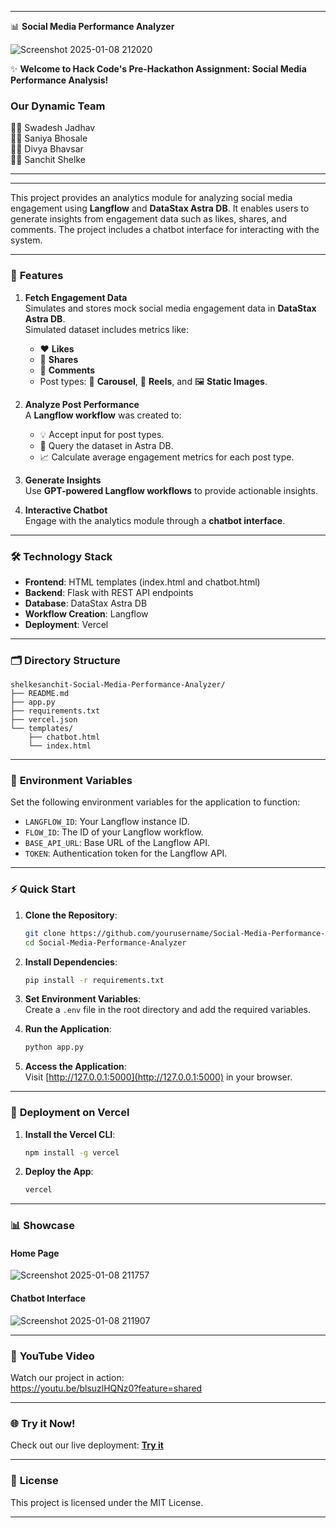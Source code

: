 
---

📊 **Social Media Performance Analyzer**




![Screenshot 2025-01-08 212020](https://github.com/user-attachments/assets/e3dc9ff4-75d2-4553-9bc9-53b0524ef1bc)





✨ **Welcome to Hack Code's Pre-Hackathon Assignment: Social Media Performance Analysis!**  

### **Our Dynamic Team**  
👨‍💻 Swadesh Jadhav  
👨‍💻 Saniya Bhosale  
👨‍💻 Divya Bhavsar  
👨‍💻 Sanchit Shelke  

---

---

This project provides an analytics module for analyzing social media engagement using **Langflow** and **DataStax Astra DB**. It enables users to generate insights from engagement data such as likes, shares, and comments. The project includes a chatbot interface for interacting with the system.

-----

### 🚀 **Features**  
1. **Fetch Engagement Data**  
   Simulates and stores mock social media engagement data in **DataStax Astra DB**.  
   Simulated dataset includes metrics like:  
   - ❤️ **Likes**  
   - 💪 **Shares**  
   - 💬 **Comments**  
   - Post types: 🎢 **Carousel**, 🎥 **Reels**, and 🖼️ **Static Images**.  

2. **Analyze Post Performance**  
   A **Langflow workflow** was created to:  
   - 💡 Accept input for post types.  
   - 🔎 Query the dataset in Astra DB.  
   - 📈 Calculate average engagement metrics for each post type.  

3. **Generate Insights**  
   Use **GPT-powered Langflow workflows** to provide actionable insights.  

4. **Interactive Chatbot**  
   Engage with the analytics module through a **chatbot interface**.  

---

### 🛠️ **Technology Stack**  
- **Frontend**: HTML templates (index.html and chatbot.html)  
- **Backend**: Flask with REST API endpoints  
- **Database**: DataStax Astra DB  
- **Workflow Creation**: Langflow  
- **Deployment**: Vercel  

---

### 🗂️ **Directory Structure**  
```
shelkesanchit-Social-Media-Performance-Analyzer/
├── README.md
├── app.py
├── requirements.txt
├── vercel.json
└── templates/
    ├── chatbot.html
    └── index.html
```

---

### 🧩 **Environment Variables**  
Set the following environment variables for the application to function:  
- `LANGFLOW_ID`: Your Langflow instance ID.  
- `FLOW_ID`: The ID of your Langflow workflow.  
- `BASE_API_URL`: Base URL of the Langflow API.  
- `TOKEN`: Authentication token for the Langflow API.  

---

### ⚡ **Quick Start**  

1. **Clone the Repository**:  
   ```bash
   git clone https://github.com/yourusername/Social-Media-Performance-Analyzer.git
   cd Social-Media-Performance-Analyzer
   ```  

2. **Install Dependencies**:  
   ```bash
   pip install -r requirements.txt
   ```  

3. **Set Environment Variables**:  
   Create a `.env` file in the root directory and add the required variables.  

4. **Run the Application**:  
   ```bash
   python app.py
   ```  

5. **Access the Application**:  
   Visit [http://127.0.0.1:5000](http://127.0.0.1:5000) in your browser.  

---

### 🚀 **Deployment on Vercel**  

1. **Install the Vercel CLI**:  
   ```bash
   npm install -g vercel
   ```  

2. **Deploy the App**:  
   ```bash
   vercel
   ```  

---

### 📊 **Showcase**  

#### **Home Page**  
![Screenshot 2025-01-08 211757](https://github.com/user-attachments/assets/4aa6ab66-195f-4f54-ad6e-706f382abb71)

#### **Chatbot Interface**  
![Screenshot 2025-01-08 211907](https://github.com/user-attachments/assets/878a5dea-c7ab-4ebf-82dd-ea061430fd0e)

---

### 🎥 **YouTube Video**  
Watch our project in action:  
https://youtu.be/blsuzlHQNz0?feature=shared 

---

### 🌐 **Try it Now!**  
Check out our live deployment: [**Try it**](https://supermind-hack.vercel.app/)  

---

### 📜 **License**  
This project is licensed under the MIT License.  

---  

